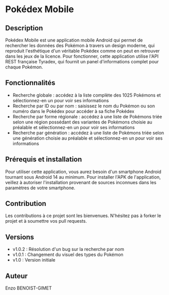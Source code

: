 # Pokédex Mobile

## Description
Pokédex Mobile est une application mobile Android qui permet de rechercher les données des Pokémon à travers un design moderne, qui reproduit l'esthétique d'un véritable Pokédex comme on peut en retrouver dans les jeux de la licence. Pour fonctionner, cette application utilise l'API REST française Tyradex, qui fournit un panel d'informations complet pour chaque Pokémon.

## Fonctionnalités
- Recherche globale : accédez à la liste complète des 1025 Pokémons et sélectionnez-en un pour voir ses informations
- Recherche par ID ou par nom : saisissez le nom du Pokémon ou son numéro dans le Pokédex pour accéder à sa fiche Pokédex
- Recherche par forme régionale : accédez à une liste de Pokémons triée selon une région possédant des variantes de Pokémons choisie au préalable et sélectionnez-en un pour voir ses informations
- Recherche par génération : accédez à une liste de Pokémons triée selon une génération choisie au préalable et sélectionnez-en un pour voir ses informations

## Prérequis et installation
Pour utiliser cette application, vous aurez besoin d'un smartphone Android tournant sous Android 14 au minimum.
Pour installer l'APK de l'application, veillez à autoriser l'installation provenant de sources inconnues dans les paramètres de votre smartphone.

## Contribution
Les contributions à ce projet sont les bienvenues. N'hésitez pas à forker le projet et à soumettre vos pull requests.

## Versions
- v1.0.2 : Résolution d'un bug sur la recherche par nom
- v1.0.1 : Changement du visuel des types du Pokémon
- v1.0 : Version initiale

## Auteur
Enzo BENOIST-GIMET
